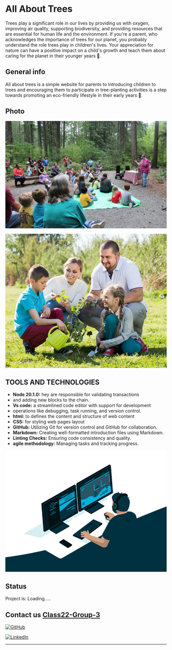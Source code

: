 # All About Trees

Trees play a significant role in our lives by providing us
with oxygen, improving air quality, supporting biodiversity,
 and providing resources that are essential for human life and
 the environment. If you're a parent, who
acknowledges the importance of trees for our planet, you probably
understand the role trees play in children's lives. Your appreciation
for nature can have a positive impact on a child's growth and teach them
about caring for the planet in their younger years 🌳.

## General info

All about trees is a simple website for parents to
Introducing children to trees and encouraging
them to participate in tree-planting activities
is a step towards promoting an eco-friendly lifestyle
in their early years 🌳.

## Photo

![awareness of planting trees](./planning/plant.jpg)

![awareness of planting trees](./planning/plantpicture2.jpg)

## TOOLS AND TECHNOLOGIES

- **Node 20.1.0:** hey are responsible for validating transactions
- and adding new blocks to the chain.
- **Vs code:** a streamlined code editor with support for development
- operations like debugging, task running, and version control.
- **html:** to defines the content and structure of web content
- **CSS:** for styling web pages layout
- **GitHub:** Utilizing Git for version control and GitHub for collaboration.
- **Markdown:** Creating well-formatted introduction files using Markdown.
- **Linting Checks:** Ensuring code consistency and quality.
- **agile methodology:** Managing tasks and tracking progress.

![awareness of planting trees](./planning/codingpicture1.gif)

## Status

Project is: Loading.....

## Contact us [Class22-Group-3](https://github.com/HYF-Class22/agile-development-group3-all-about-trees)

[![GitHub](https://img.shields.io/badge/GitHub-%2312100E.svg?&style=for-the-badge&logo=Github&logoColor=white)](https://github.com/HYF-Class22/agile-development-group3-all-about-trees)

[![LinkedIn](https://img.shields.io/badge/linkedin-%230077B5.svg?&style=for-the-badge&logo=linkedin&logoColor=white)](https://www.linkedin.com/)

---
